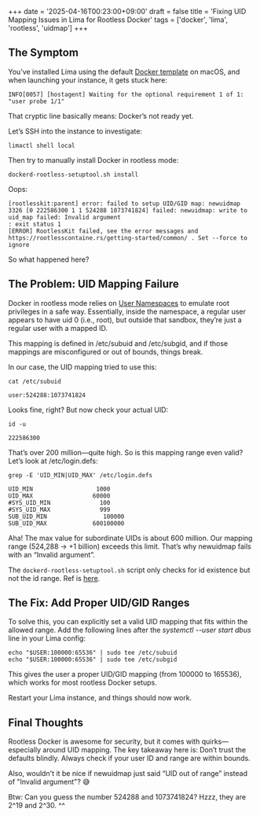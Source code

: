 +++
date = '2025-04-16T00:23:00+09:00'
draft = false
title = 'Fixing UID Mapping Issues in Lima for Rootless Docker'
tags = ['docker', 'lima', 'rootless', 'uidmap']
+++

## The Symptom

You’ve installed Lima using the default [Docker template](https://github.com/lima-vm/lima/blob/4c82f35d50decbc2fc07af881317e687f7161344/templates/docker.yaml#L1) on macOS, and when launching your instance, it gets stuck here:

```
INFO[0057] [hostagent] Waiting for the optional requirement 1 of 1: "user probe 1/1"
```

That cryptic line basically means: Docker’s not ready yet.

Let’s SSH into the instance to investigate:

```
limactl shell local
```

Then try to manually install Docker in rootless mode:

```
dockerd-rootless-setuptool.sh install
```

Oops:

```
[rootlesskit:parent] error: failed to setup UID/GID map: newuidmap 3326 [0 222586300 1 1 524288 1073741824] failed: newuidmap: write to uid_map failed: Invalid argument
: exit status 1
[ERROR] RootlessKit failed, see the error messages and https://rootlesscontaine.rs/getting-started/common/ . Set --force to ignore
```

So what happened here?

## The Problem: UID Mapping Failure

Docker in rootless mode relies on [User Namespaces](https://man7.org/linux/man-pages/man7/user_namespaces.7.html) to emulate root privileges in a safe way. Essentially, inside the namespace, a regular user appears to have uid 0 (i.e., root), but outside that sandbox, they’re just a regular user with a mapped ID.

This mapping is defined in /etc/subuid and /etc/subgid, and if those mappings are misconfigured or out of bounds, things break.

In our case, the UID mapping tried to use this:

```
cat /etc/subuid

user:524288:1073741824
```

Looks fine, right? But now check your actual UID:

```
id -u

222586300
```

That’s over 200 million—quite high. So is this mapping range even valid? Let’s look at /etc/login.defs:

```
grep -E 'UID_MIN|UID_MAX' /etc/login.defs

UID_MIN                  1000
UID_MAX                 60000
#SYS_UID_MIN              100
#SYS_UID_MAX              999
SUB_UID_MIN                100000
SUB_UID_MAX             600100000
```

Aha! The max value for subordinate UIDs is about 600 million. Our mapping range (524,288 → +1 billion) exceeds this limit. That’s why newuidmap fails with an “Invalid argument”.

The `dockerd-rootless-setuptool.sh` script only checks for id existence but not the id range.
Ref is [here](https://github.com/moby/moby/blob/9c9a6cb9414a7b1b96d286bf4f25fbcd458c914c/contrib/dockerd-rootless-setuptool.sh#L239-L269).

## The Fix: Add Proper UID/GID Ranges

To solve this, you can explicitly set a valid UID mapping that fits within the allowed range. Add the following lines after the *systemctl --user start dbus* line in your Lima config:

```
echo "$USER:100000:65536" | sudo tee /etc/subuid
echo "$USER:100000:65536" | sudo tee /etc/subgid
```

This gives the user a proper UID/GID mapping (from 100000 to 165536), which works for most rootless Docker setups.

Restart your Lima instance, and things should now work.

## Final Thoughts

Rootless Docker is awesome for security, but it comes with quirks—especially around UID mapping. The key takeaway here is: Don’t trust the defaults blindly. Always check if your user ID and range are within bounds.

Also, wouldn't it be nice if newuidmap just said “UID out of range” instead of "Invalid argument"? 😅


Btw:
Can you guess the number 524288 and 1073741824?
Hzzz, they are 2^19 and 2^30. ^^
